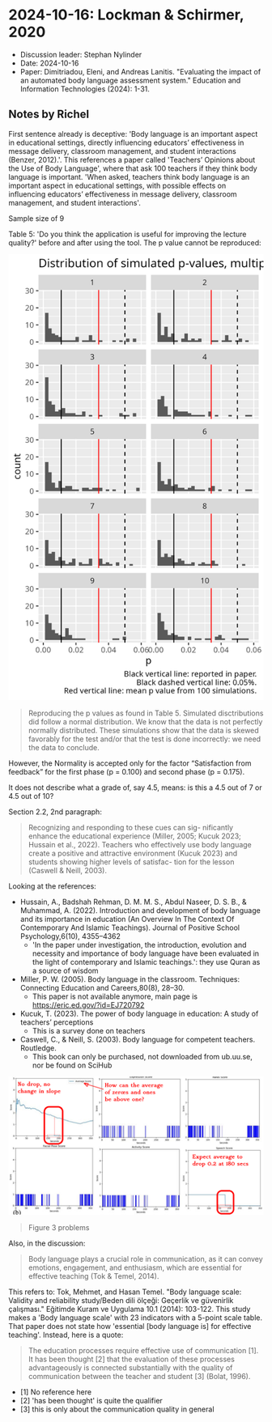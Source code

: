 # 2024-10-16: Lockman & Schirmer, 2020

- Discussion leader: Stephan Nylinder
- Date: 2024-10-16
- Paper: Dimitriadou, Eleni, and Andreas Lanitis. "Evaluating the impact of an automated body language assessment system." Education and Information Technologies (2024): 1-31.


## Notes by Richel

First sentence already is deceptive: 'Body language is an important aspect in
educational settings, directly influencing
educators’ effectiveness in message delivery, classroom management, and student
interactions (Benzer, 2012).'. This references a paper called
'Teachers’ Opinions about the Use of Body Language', where
that ask 100 teachers
if they think body language is important.
'When asked, teachers think body language is an important aspect in
educational settings, with possible effects on influencing
educators’ effectiveness in message delivery, classroom management, and student
interactions'.

Sample size of 9

Table 5: 'Do you think the application
is useful for improving the
lecture quality?' before and after using
the tool.
The p value cannot be reproduced:

![](20241016_tabel_5_sim.png)

> Reproducing the p values as found in Table 5.
> Simulated disctributions did follow a normal distribution.
> We know that the data is not perfectly normally distributed.
> These simulations show that the data is skewed favorably for the test
> and/or that the test is done incorrectly: we need the data to conclude.

However, the 
Normality is accepted only for the factor “Satisfaction from feedback” for the first phase
(p = 0.100) and second phase (p = 0.175).

It does not describe what a grade of, say 4.5, means: is this a
4.5 out of 7 or 4.5 out of 10?


Section 2.2, 2nd paragraph:
> Recognizing and responding to these cues can sig-
> nificantly enhance the educational experience (Miller, 2005; Κucuk 2023; Hussain
> et al., 2022). Teachers who effectively use body language create a positive and
> attractive environment (Kucuk 2023) and students showing higher levels of satisfac-
> tion for the lesson (Caswell & Neill, 2003).

Looking at the references:

- Hussain, A., Badshah Rehman, D. M. M. S., Abdul Naseer, D. S. B., & Muhammad, A. (2022). Introduction
  and development of body language and its importance in education (An Overview In The Context Of
  Contemporary And Islamic Teachings). Journal of Positive School Psychology,6(10), 4355–4362
  - 'In the paper under investigation, the introduction, evolution and necessity and importance of body language have been evaluated in the light of contemporary and Islamic teachings.':
    they use Quran as a source of wisdom
- Miller, P. W. (2005). Body language in the classroom. Techniques: Connecting Education and Careers,80(8), 28–30.
  - This paper is not available anymore, main page is https://eric.ed.gov/?id=EJ720792
- Kucuk, T. (2023). The power of body language in education: A study of teachers’ perceptions
  - This is a survey done on teachers
- Caswell, C., & Neill, S. (2003). Body language for competent teachers. Routledge.
  - This book can only be purchased, not downloaded from ub.uu.se, nor be found on SciHub


![Figure 3](20241016_fig_3_annotated.png)

> Figure 3 problems


Also, in the discussion:

> Body language plays a crucial role in communication, as it can convey emotions,
engagement, and enthusiasm, which are essential for effective teaching (Tok &
Temel, 2014).

This refers to: Tok, Mehmet, and Hasan Temel. "Body language scale: Validity and reliability study/Beden dili ölçeği: Geçerlik ve güvenirlik çalışması." Eğitimde Kuram ve Uygulama 10.1 (2014): 103-122.
This study makes a 'Body language scale' with 
23 indicators with a 5-point scale table. That paper
does not state how 'essential [body language is] for effective teaching'.
Instead, here is a quote:

> The education processes require effective use of communication [1].
> It has been thought [2] that the evaluation of these processes advantageously is connected
substantially with the quality of communication between the teacher and student [3] (Bolat, 1996).

- [1] No reference here
- [2] 'has been thought' is quite the qualifier
- [3] this is only about the communication quality in general


